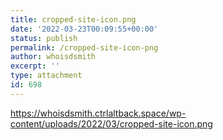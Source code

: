 ```yaml
---
title: cropped-site-icon.png
date: '2022-03-23T00:09:55+00:00'
status: publish
permalink: /cropped-site-icon-png
author: whoisdsmith
excerpt: ''
type: attachment
id: 698
---
```

https://whoisdsmith.ctrlaltback.space/wp-content/uploads/2022/03/cropped-site-icon.png
